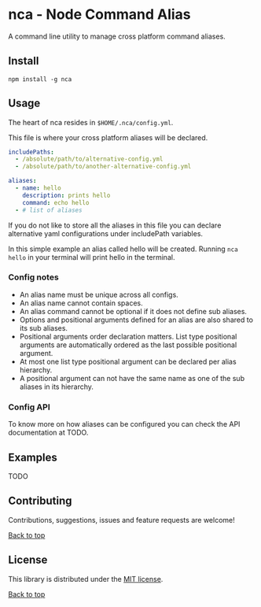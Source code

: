 # nca - Node Command Alias

A command line utility to manage cross platform command aliases.


## Install

```
npm install -g nca
```


## Usage

The heart of nca resides in `$HOME/.nca/config.yml`.

This file is where your cross platform aliases will be declared.

```yml
includePaths:
  - /absolute/path/to/alternative-config.yml
  - /absolute/path/to/another-alternative-config.yml

aliases:
  - name: hello
    description: prints hello
    command: echo hello
  - # list of aliases
```

If you do not like to store all the aliases in this file you can declare alternative yaml configurations under includePath variables.

In this simple example an alias called hello will be created.
Running `nca hello` in your terminal will print hello in the terminal.


### Config notes

- An alias name must be unique across all configs.
- An alias name cannot contain spaces.
- An alias command cannot be optional if it does not define sub aliases.
- Options and positional arguments defined for an alias are also shared to its sub aliases.
- Positional arguments order declaration matters. List type positional arguments are automatically ordered as the last possible positional argument.
- At most one list type positional argument can be declared per alias hierarchy.
- A positional argument can not have the same name as one of the sub aliases in its hierarchy.

### Config API

To know more on how aliases can be configured you can check the API documentation at TODO.


## Examples

TODO


## Contributing

Contributions, suggestions, issues and feature requests are welcome!

[Back to top](#CompletablePromise)


## License

This library is distributed under the [MIT license](LICENSE).

[Back to top](#CompletablePromise)

